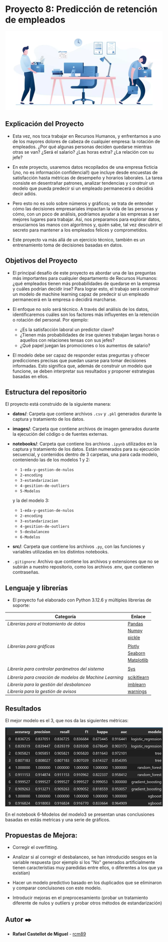 # Proyecto 8: Predicción de retención de empleados

![imagen](images/foto-empleados.webp)

## Explicación del Proyecto

- Esta vez, nos toca trabajar en Recursos Humanos, y enfrentarnos a uno de los mayores dolores de cabeza de cualquier empresa: la rotación de empleados. ¿Por qué algunas personas deciden quedarse mientras otras se van? ¿Será el salario? ¿Las horas extra? ¿La relación con su jefe?

- En este proyecto, usaremos datos recopilados de una empresa ficticia (¡no, no es información confidencial!) que incluye desde encuestas de satisfacción hasta métricas de desempeño y horarios laborales. La tarea consiste en desentrañar patrones, analizar tendencias y construir un modelo que pueda predecir si un empleado permanecerá o decidirá decir adiós.

- Pero esto no es solo sobre números y gráficos; se trata de entender cómo las decisiones empresariales impactan la vida de las personas y cómo, con un poco de análisis, podríamos ayudar a las empresas a ser mejores lugares para trabajar. Así, nos preparamos para explorar datos, ensuciarnos las manos con algoritmos y, quién sabe, tal vez descubrir el secreto para mantener a los empleados felices y comprometidos.

- Este proyecto va más allá de un ejercicio técnico, también es un entrenamiento toma de decisiones basadas en datos. 

## Objetivos del Proyecto

- El principal desafío de este proyecto es abordar una de las preguntas más importantes para cualquier departamento de Recursos Humanos: ¿qué empleados tienen más probabilidades de quedarse en la empresa y cuáles podrían decidir irse? Para lograr esto, el trabajo será construir un modelo de machine learning capaz de predecir si un empleado permanecerá en la empresa o decidirá marcharse. 

- El enfoque no solo será técnico. A través del análisis de los datos, identificaremos cuáles son los factores más influyentes en la retención o rotación del personal. Por ejemplo:
   - ¿Es la satisfacción laboral un predictor clave?
   - ¿Tienen más probabilidades de irse quienes trabajan largas horas o aquellos con relaciones tensas con sus jefes?
   - ¿Qué papel juegan las promociones o los aumentos de salario?

- El modelo debe ser capaz de responder estas preguntas y ofrecer predicciones precisas que puedan usarse para tomar decisiones informadas. Esto significa que, además de construir un modelo que funcione, se deben  interpretar sus resultados y proponer estrategias basadas en ellos.

## Estructura del repositorio

El proyecto está construido de la siguiente manera:

- **datos/**: Carpeta que contiene archivos `.csv` y `.pkl` generados durante la captura y tratamiento de los datos.

- **images/**: Carpeta que contiene archivos de imagen generados durante la ejecución del código o de fuentes externas.

- **notebooks/**: Carpeta que contiene los archivos `.ipynb` utilizados en la captura y tratamiento de los datos. Están numerados para su ejecución secuencial, y contenidos dentro de 3 carpetas, una para cada modelo, conteniendo las de los modelos 1 y 2:
  - `1-eda-y-gestion-de-nulos`
  - `2-encoding`
  - `3-estandarizacion`
  - `4-gesition-de-outliers`
  - `5-Modelos`

  y la del modelo 3:

  - `1-eda-y-gestion-de-nulos`
  - `2-encoding`
  - `3-estandarizacion`
  - `4-gesition-de-outliers`
  - `5-desbalanceo`
  - `6-Modelos`
  
- **src/**: Carpeta que contiene los archivos `.py`, con las funciones y variables utilizadas en los distintos notebooks.

- `.gitignore`: Archivo que contiene los archivos y extensiones que no se subirán a nuestro repositorio, como los archivos .env, que contienen contraseñas.

## Lenguaje y librerías
- El proyecto fué elaborado con Python 3.12.6 y múltiples librerías de soporte:

| **Categoría**                             | **Enlace**                                                                                 |
|-------------------------------------------|-------------------------------------------------------------------------------------------|
| *Librerías para el tratamiento de datos*  | [Pandas](https://pandas.pydata.org/docs/)                                                 |
|                                           | [Numpy](https://numpy.org/doc/)                                                           |
|                                           | [pickle](https://docs.python.org/3/library/pickle.html)                                                           |
|                                                             |
| *Librerías para gráficas*                 | [Plotly](https://plotly.com/python/)                                                      |
|                                           | [Seaborn](https://seaborn.pydata.org)                                                     |
|                                           | [Matplotlib](https://matplotlib.org/stable/index.html)                                    |
|                                                                                    |
| *Librería para controlar parámetros del sistema* | [Sys](https://docs.python.org/3/library/sys.html)                                        |
|                                     |
| *Librería para creación de modelos de Machine Learning* | [scikitlearn](https://scikit-learn.org/stable/)                                         |
| *Librería para la gestión del desbalanceo* | [imblearn](https://imbalanced-learn.org/stable/)                                          |               
| *Librería para la gestión de avisos*      | [warnings](https://docs.python.org/3/library/warnings.html)                                |

## Resultados

El mejor modelo es el 3, que nos da las siguientes métricas:

![imagen](images/metricas-modelo3.png)

En el notebook 6-Modelos del modelo3 se presentan unas conclusiones basadas en estás metricas y una serie de gráficos.


## Propuestas de Mejora:

- Corregir el overfitting.

- Analizar si al corregir el desbalanceo, se han introducido sesgos en la variable respuesta (por ejemplo si los "No" generados artificialmente tienen característias muy paredidas entre ellos, o diferentes a los que ya existían)

- Hacer un modelo predictivo basado en los duplicados que se eliminaron y comparar concluisones con este modelo.

- Introducir mejoras en el preprocesamiento (probar un tratamiento diferente de nulos y outliers y probar otros métodos de estandarización)


## Autor ✒️

* **Rafael Castellot de Miguel** - [rcm89](https://github.com/Rcm89)
